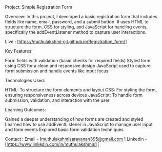 
Project: Simple Registration Form

Overview: In this project, I developed a basic registration form that includes fields like name, email, password, and a submit button. It uses HTML to structure the form, CSS for styling, and JavaScript for handling events, specifically the addEventListener method to capture user interactions.

Live : [https://muthulakshmi-git.github.io/Registration_form/]

Key Features:

Form fields with validation (basic checks for required fields)
Styled form using CSS for a clean and responsive design
JavaScript used to capture form submission and handle events like input focus

Technologies Used:

HTML: To structure the form elements and layout
CSS: For styling the form, ensuring responsiveness across devices
JavaScript: To handle form submission, validation, and interaction with the user

Learning Outcomes:

Gained a deeper understanding of how forms are created and styled
Learned how to use addEventListener in JavaScript to manage user input and form events
Explored basic form validation techniques

Contact :
Email   - [muthulakshmisaravanan395@gmail.com ]
LinkedIn  - [https://www.linkedin.com/in/muthulakshmis1 ]
